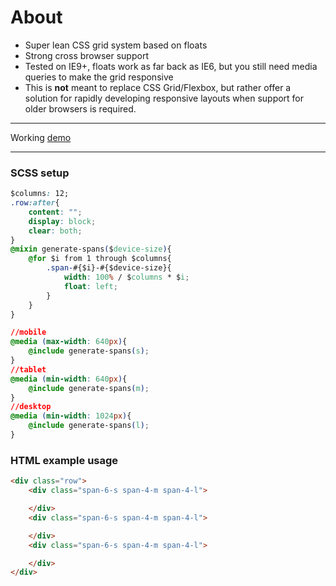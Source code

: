 # About

- Super lean CSS grid system based on floats
- Strong cross browser support
- Tested on IE9+, floats work as far back as IE6, but you still need media queries to make the grid responsive
- This is **not** meant to replace CSS Grid/Flexbox, but rather offer a solution for rapidly developing responsive layouts when support for older browsers is required.

-------------
Working [demo](https://codepen.io/railaru/pen/yGyBmq?editors=1100 "demo")

-------------

### SCSS setup
```css
$columns: 12;
.row:after{
    content: "";
    display: block;
    clear: both;
}
@mixin generate-spans($device-size){
    @for $i from 1 through $columns{
        .span-#{$i}-#{$device-size}{
            width: 100% / $columns * $i;
            float: left;
        }
    }
}

//mobile
@media (max-width: 640px){
    @include generate-spans(s);
}
//tablet
@media (min-width: 640px){
    @include generate-spans(m);
}
//desktop
@media (min-width: 1024px){
    @include generate-spans(l);
}

```

### HTML example usage
```html
<div class="row">
	<div class="span-6-s span-4-m span-4-l">

	</div>
	<div class="span-6-s span-4-m span-4-l">

	</div>
	<div class="span-6-s span-4-m span-4-l">

	</div>
</div>
```
